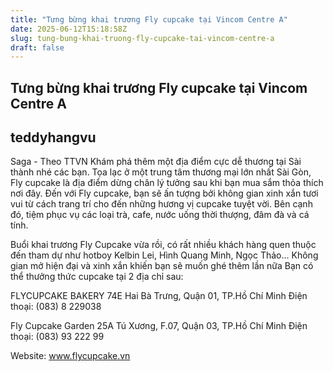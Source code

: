 ```yaml
---
title: "Tưng bừng khai trương Fly cupcake tại Vincom Centre A"
date: 2025-06-12T15:18:58Z
slug: tung-bung-khai-truong-fly-cupcake-tai-vincom-centre-a
draft: false
---
```


## Tưng bừng khai trương Fly cupcake tại Vincom Centre A

## teddyhangvu

Saga - Theo TTVN
Khám phá thêm một địa điểm cực dễ thương tại Sài thành nhé các bạn.
Tọa lạc ở một trung tâm thương mại lớn nhất Sài Gòn, Fly cupcake là địa điểm dừng chân lý tưởng sau khi bạn mua sắm thỏa thích nơi đây. Đến với Fly cupcake, bạn sẽ ấn tượng bởi không gian xinh xắn tươi vui từ cách trang trí cho đến những hương vị cupcake tuyệt vời. Bên cạnh đó, tiệm phục vụ các loại trà, cafe, nước uống thời thượng, đâm đà và cá tính.

Buổi khai trương Fly Cupcake vừa rồi, có rất nhiều khách hàng quen thuộc đến tham dự như hotboy Kelbin Lei, Hình Quang Minh, Ngọc Thảo…
 Không gian mở hiện đại và xinh xắn khiến bạn sẽ muốn ghé thêm lần nữa
Bạn có thể thưởng thức cupcake tại 2 địa chỉ sau:

FLYCUPCAKE BAKERY
74E Hai Bà Trưng, Quận 01, TP.Hồ Chí Minh
Điện thoại: (083) 8 229038

Fly Cupcake Garden
25A Tú Xương, F.07, Quận 03, TP.Hồ Chí Minh
Điện thoại: (083) 93 222 99

Website: www.flycupcake.vn
